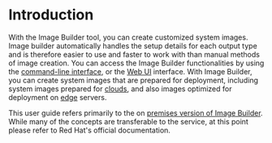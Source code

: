 # Introduction

With the Image Builder tool, you can create customized system images. Image builder automatically handles the setup details for each output type and is therefore easier to use and faster to work with than manual methods of image creation. You can access the Image Builder functionalities by using the [command-line interface](https://osbuild.org/docs/on-premises/commandline/), or the [Web UI](https://osbuild.org/docs/on-premises/installation/#web-ui) interface. With Image Builder, you can create system images that are prepared for deployment, including system images prepared for [clouds](https://osbuild.org/docs/user-guide/uploading-cloud-images/), and also images optimized for deployment on [edge](https://osbuild.org/docs/on-premises/commandline/building-ostree-images) servers.

This user guide refers primarily to the on [premises version of Image Builder](../on-premises/overview). While many of the concepts are transferable to the service, at this point please refer to Red Hat's official documentation.
